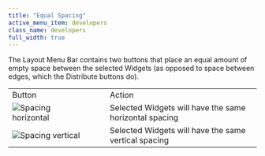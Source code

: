```yaml
---
title: "Equal Spacing"
active_menu_item: developers
class_name: developers
full_width: true
---
```



The Layout Menu Bar contains two buttons that place an equal amount of empty space between the selected Widgets (as opposed to space between edges, which the Distribute buttons do).

<table>
<tr>
<td width="150">
Button

</td>
<td width="16">
</td>
<td>
Action

</td>
</tr>
<tr>
<td width="150">
  <img src="/img/docs/spacing_horizontal.png">Spacing horizontal</img>

</td>
<td width="16">
</td>
<td>
Selected Widgets will have the same horizontal spacing

</td>
</tr>
<tr>
<td width="150">
 <img src="/img/docs/spacing_vertical.png">Spacing vertical</img>

</td>
<td width="16">
</td>
<td>
Selected Widgets will have the same vertical spacing

</td>
</tr>
</table>

